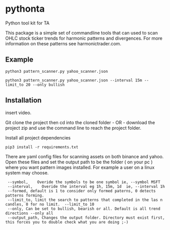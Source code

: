 # pythonta
Python tool kit for TA

This package is a simple set of commandline tools that can used to scan OHLC stock ticker trends for harmonic patterns and divergences.  For more information on these patterns see harmonictrader.com.

## Example
```python3 pattern_scanner.py yahoo_scanner.json```

```python3 pattern_scanner.py yahoo_scanner.json --interval 15m --limit_to 20 --only bullish```

## Installation

insert video.

Git clone the project then cd into the cloned folder - OR - download the project zip and use the command line to reach the project folder.

Install all project dependencies

```pip3 install -r requirements.txt```

There are yaml config files for scanning assets on both binance and yahoo.  Open these files and set the output path to be the folder ( on your pc ) where you want pattern images installed. For example a user on a linux system may choose.

```
 --symbol,    Overide the symbols to be one symbol ie, --symbol MSFT
 --interval,    Overide the interval eg 1h, 15m, 1d  ie, --interval 1h
 --formed, default is 1 to consider only formed paterns, 0 detects patterns forming.
 --limit_to, limit the search to patterns that completed in the las n candles, 0 for no limit.  --limit_to 10
 --only, Can be set to bullish, bearish or all. Default is all trend directions --only all
 --output_path, Changes the output folder. Directory must exist first, this forces you to double check what you are doing ;-)
 ```

